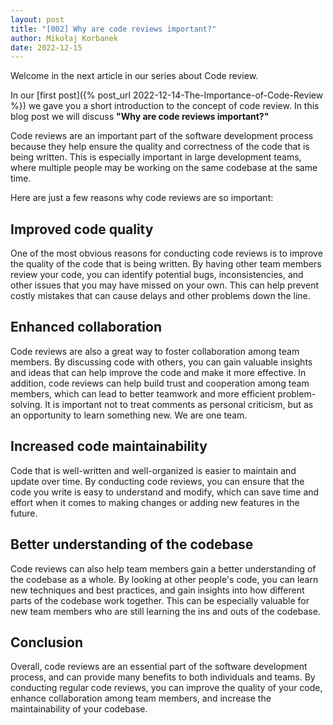 ```yaml
---
layout: post
title: "[002] Why are code reviews important?"
author: Mikołaj Korbanek
date: 2022-12-15
---
```


Welcome in the next article in our series about Code review.

In our [first post]({% post_url 2022-12-14-The-Importance-of-Code-Review %}) we gave you a short introduction to the concept of code review. In this blog post we will discuss **"Why are code reviews important?"** 

Code reviews are an important part of the software development process because they help ensure the quality and correctness of the code that is being written. This is especially important in large development teams, where multiple people may be working on the same codebase at the same time.

Here are just a few reasons why code reviews are so important:

## Improved code quality

One of the most obvious reasons for conducting code reviews is to improve the quality of the code that is being written. By having other team members review your code, you can identify potential bugs, inconsistencies, and other issues that you may have missed on your own. This can help prevent costly mistakes that can cause delays and other problems down the line.

## Enhanced collaboration

Code reviews are also a great way to foster collaboration among team members. By discussing code with others, you can gain valuable insights and ideas that can help improve the code and make it more effective. In addition, code reviews can help build trust and cooperation among team members, which can lead to better teamwork and more efficient problem-solving. It is important not to treat comments as personal criticism, but as an opportunity to learn something new. We are one team.

## Increased code maintainability

Code that is well-written and well-organized is easier to maintain and update over time. By conducting code reviews, you can ensure that the code you write is easy to understand and modify, which can save time and effort when it comes to making changes or adding new features in the future.

## Better understanding of the codebase

Code reviews can also help team members gain a better understanding of the codebase as a whole. By looking at other people's code, you can learn new techniques and best practices, and gain insights into how different parts of the codebase work together. This can be especially valuable for new team members who are still learning the ins and outs of the codebase.

## Conclusion

Overall, code reviews are an essential part of the software development process, and can provide many benefits to both individuals and teams. By conducting regular code reviews, you can improve the quality of your code, enhance collaboration among team members, and increase the maintainability of your codebase. 